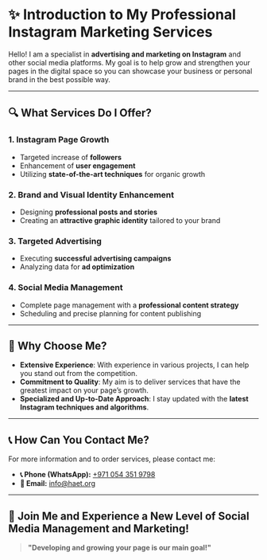 # ✨ **Introduction to My Professional Instagram Marketing Services**

Hello! I am a specialist in **advertising and marketing on Instagram** and other social media platforms. My goal is to help grow and strengthen your pages in the digital space so you can showcase your business or personal brand in the best possible way.

---

## 🔍 **What Services Do I Offer?**

### 1. **Instagram Page Growth**
- Targeted increase of **followers**
- Enhancement of **user engagement**
- Utilizing **state-of-the-art techniques** for organic growth

### 2. **Brand and Visual Identity Enhancement**
- Designing **professional posts and stories**
- Creating an **attractive graphic identity** tailored to your brand

### 3. **Targeted Advertising**
- Executing **successful advertising campaigns**
- Analyzing data for **ad optimization**

### 4. **Social Media Management**
- Complete page management with a **professional content strategy**
- Scheduling and precise planning for content publishing

---

## 🔧 **Why Choose Me?**
- **Extensive Experience**: With experience in various projects, I can help you stand out from the competition.
- **Commitment to Quality**: My aim is to deliver services that have the greatest impact on your page’s growth.
- **Specialized and Up-to-Date Approach**: I stay updated with the **latest Instagram techniques and algorithms**.

---

## 📞 **How Can You Contact Me?**
For more information and to order services, please contact me:

- **📞 Phone (WhatsApp):** [+971 054 351 9798](tel:+9710543519798)
- **📧 Email:** [info@haet.org](mailto:info@haet.org)

---

## 🌈 **Join Me and Experience a New Level of Social Media Management and Marketing!**

> **"Developing and growing your page is our main goal!"**

